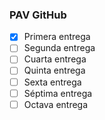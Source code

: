 ### PAV GitHub

- [x] Primera entrega
- [ ] Segunda entrega
- [ ] Cuarta entrega 
- [ ] Quinta entrega
- [ ] Sexta entrega 
- [ ] Séptima entrega
- [ ] Octava entrega
